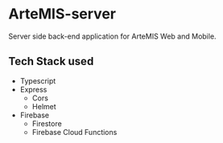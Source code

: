 # ArteMIS-server
Server side back-end application for ArteMIS Web and Mobile.

## Tech Stack used 
- Typescript
- Express
  - Cors
  - Helmet
- Firebase 
  - Firestore
  - Firebase Cloud Functions